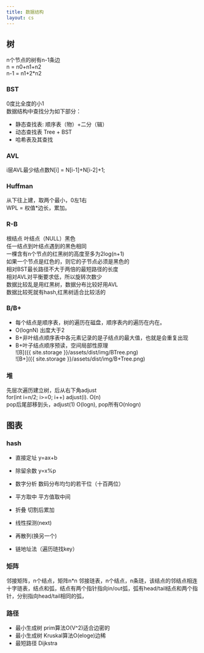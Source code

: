 ```yaml
---
title: 数据结构
layout: cs
---
```


## 树  

n个节点的树有n-1条边  
n = n0+n1+n2  
n-1 = n1+2\*n2  


### BST  

0度比全度的小1   
数据结构中查找分为如下部分：  
- 静态查找表: 顺序表（物）+二分（辑）  
- 动态查找表  Tree + BST  
- 哈希表及其查找  

### AVL  
i层AVL最少结点数N[i] = N[i-1]+N[i-2]+1;

### Huffman 

从下往上建，取两个最小，0左1右  
WPL = 权值\*边长，累加。

### R-B  

根结点 叶结点（NULL）黑色  
任一结点到叶结点遇到的黑色相同  
一棵含有n个节点的红黑树的高度至多为2log(n+1)  
如果一个节点是红色的，则它的子节点必须是黑色的    
相对BST最长路径不大于两倍的最短路径的长度  
相对AVL对平衡要求低，所以旋转次数少  
数据比较乱是用红黑树，数据分布比较好用AVL  
数据比较死就有hash,红黑树适合比较活的  

### B/B+  
- 每个结点是顺序表，树的遍历在磁盘，顺序表内的遍历在内在。  
- O(lognN) 出度大于2  
- B+非叶结点顺序表中各元素记录的是子结点的最大值，也就是会重复出现
- B+叶子结点顺序预读，空间局部性原理  
![B]({{ site.storage  }}/assets/dist/img/BTree.png)  
![B+]({{ site.storage  }}/assets/dist/img/B+Tree.png)  

### 堆
先层次遍历建立树，后从右下角adjust  
for(int i=n/2; i>=0; i++) adjust(i). O(n)  
pop后尾部移到头，adjust(1) O(logn), pop所有O(nlogn)  

## 图表  

### hash  

- 直接定址 y=ax+b  
- 除留余数 y=x%p 
- 数字分析 数码分布均匀的若干位（十百两位）   
- 平方取中 平方值取中间 
- 折叠  切割后累加  

- 线性探测(next)
- 再散列(换另一个)  
- 链地址法（遍历琏找key）  

### 矩阵  

邻接矩阵，n个结点，矩阵n\*n
邻接琏表，n个结点，n条琏，该结点的邻结点相连
十字琏表，结点和弧，结点有两个指针指向in/out弧，弧有head/tail结点和两个指针，分别指向head/tail相同的弧，

### 路径

- 最小生成树 prim算法O(V^2)适合边密的  
- 最小生成树 Kruskal算法O(eloge)边稀  
- 最短路径 Dijkstra


